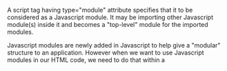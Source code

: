 A script tag having type="module" attribute specifies that it to be considered as a Javascript module.
It may be importing other Javascript module(s) inside it and becomes a "top-level" module for the imported modules.

Javascript modules are newly added in Javascript to help give a "modular" structure to an application.
However when we want to use Javascript modules in our HTML code, we need to do that within a <script type="module"> tag. 
Importing modules cannot be done in a normal script tag.
  
###  What is a Module in JavaScript?
A module is a Javascript file.

However unlike a normal Javascript file, a module can specify which variables and functions can be accessed outside the module.
Other sections of the module cannot be accessed. A module can also load other modules.

### Why Modules ?
With Web Applications gaining prominence, the need to be able to manage the code better led to modules.
With this, JavaScript codes can be divided into modules which then can be imported as and when required.

### Creating a Module
A module allows only specific variables and functions to be accessed outside it. These variables and functions have the export statement prefixed to them.

```
// file "module.js"
export var someVar = "Some data";

export function someFunc() {
    return " for output";
}

// this has no "export" prefixed hence cannot be used outside this module 
function someOtherFunction() {
    return 1;
}
```
### Using a Javascript Module inside a Module Script Tag

The import statement is used to import variables and functions exported by an module into the script that plans on using it.

Any <script> tag in HTML wanting to import a module needs have the attribute type="module".

In the below example the module that is created in the above snippet is imported using the import statement.

```
<script type="module">
    import {someVar, someFunc} from './module.js';

    // "Some data for output"
    console.log(someVar + someFunc());
</script>
```
###Module Scripts are Deferred By the Browser
A script tag of type="module", whether inline or external is always deferred by the browser (regardless of the fact whether defer attribute is used or not).

It is loaded in parallel by the browser, not impacting the webpage load time. Once loaded,
it waits for the DOM to get ready, and then the script is executed. The page suffers no performance penalty as such.
